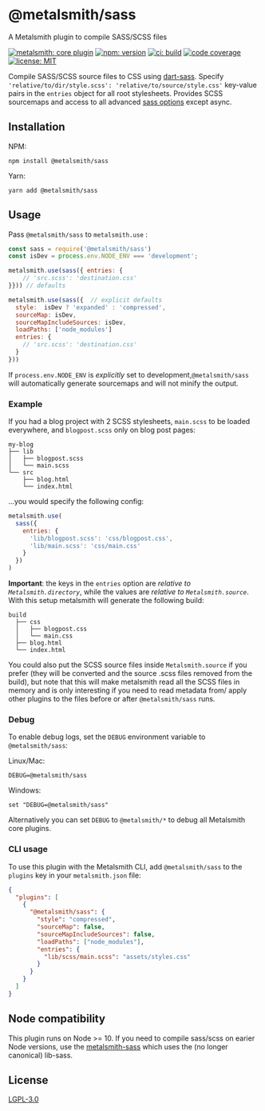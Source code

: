 # @metalsmith/sass

A Metalsmith plugin to compile SASS/SCSS files

[![metalsmith: core plugin][metalsmith-badge]][metalsmith-url]
[![npm: version][npm-badge]][npm-url]
[![ci: build][ci-badge]][ci-url]
[![code coverage][codecov-badge]][codecov-url]
[![license: MIT][license-badge]][license-url]

Compile SASS/SCSS source files to CSS using [dart-sass](https://sass-lang.com/dart-sass). Specify `'relative/to/dir/style.scss': 'relative/to/source/style.css'` key-value pairs in the `entries` object for all root stylesheets. Provides SCSS sourcemaps and access to all advanced [sass options](https://sass-lang.com/documentation/js-api/interfaces/Options) except async.

## Installation

NPM:

```
npm install @metalsmith/sass
```

Yarn:

```
yarn add @metalsmith/sass
```

## Usage

Pass `@metalsmith/sass` to `metalsmith.use` :

```js
const sass = require('@metalsmith/sass')
const isDev = process.env.NODE_ENV === 'development';

metalsmith.use(sass({ entries: {
    // 'src.scss': 'destination.css'
}})) // defaults

metalsmith.use(sass({  // explicit defaults
  style:  isDev ? 'expanded' : 'compressed',
  sourceMap: isDev,
  sourceMapIncludeSources: isDev,
  loadPaths: ['node_modules']
  entries: {
    // 'src.scss': 'destination.css'
  }
}))
```

If `process.env.NODE_ENV` is _explicitly_ set to development,`@metalsmith/sass` will automatically generate sourcemaps and will not minify the output.

### Example

If you had a blog project with 2 SCSS stylesheets, `main.scss` to be loaded everywhere, and `blogpost.scss` only on blog post pages:

```plaintext
my-blog
├── lib
│   ├── blogpost.scss
│   └── main.scss
└── src
    ├── blog.html
    └── index.html
```

...you would specify the following config:

```js
metalsmith.use(
  sass({
    entries: {
      'lib/blogpost.scss': 'css/blogpost.css',
      'lib/main.scss': 'css/main.css'
    }
  })
)
```

**Important**: the keys in the `entries` option are _relative to `Metalsmith.directory`_, while the values are _relative to `Metalsmith.source`_.
With this setup metalsmith will generate the following build:

```plaintext
build
  ├── css
  │   ├── blogpost.css
  │   └── main.css
  ├── blog.html
  └── index.html
```

You could also put the SCSS source files inside `Metalsmith.source` if you prefer (they will be converted and the source .scss files removed from the build), but note that this will make metalsmith read all the SCSS files in memory and is only interesting if you need to read metadata from/ apply other plugins to the files before or after `@metalsmith/sass` runs.

### Debug

To enable debug logs, set the `DEBUG` environment variable to `@metalsmith/sass`:

Linux/Mac:

```
DEBUG=@metalsmith/sass
```

Windows:

```
set "DEBUG=@metalsmith/sass"
```

Alternatively you can set `DEBUG` to `@metalsmith/*` to debug all Metalsmith core plugins.

### CLI usage

To use this plugin with the Metalsmith CLI, add `@metalsmith/sass` to the `plugins` key in your `metalsmith.json` file:

```json
{
  "plugins": [
    {
      "@metalsmith/sass": {
        "style": "compressed",
        "sourceMap": false,
        "sourceMapIncludeSources": false,
        "loadPaths": ["node_modules"],
        "entries": {
          "lib/scss/main.scss": "assets/styles.css"
        }
      }
    }
  ]
}
```

## Node compatibility

This plugin runs on Node >= 10. If you need to compile sass/scss on earier Node versions, use the [metalsmith-sass](https://github.com/stevenschobert/metalsmith-sass) which uses the (no longer canonical) lib-sass.

## License

[LGPL-3.0](LICENSE)

[npm-badge]: https://img.shields.io/npm/v/@metalsmith/sass.svg
[npm-url]: https://www.npmjs.com/package/@metalsmith/sass
[ci-badge]: https://app.travis-ci.com/metalsmith/sass.svg?branch=master
[ci-url]: https://app.travis-ci.com/github/metalsmith/sass
[metalsmith-badge]: https://img.shields.io/badge/metalsmith-core_plugin-green.svg?longCache=true
[metalsmith-url]: https://metalsmith.io
[codecov-badge]: https://img.shields.io/coveralls/github/metalsmith/sass
[codecov-url]: https://coveralls.io/github/metalsmith/sass
[license-badge]: https://img.shields.io/github/license/metalsmith/sass
[license-url]: LICENSE
